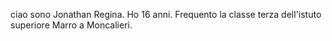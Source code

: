 ciao sono Jonathan Regina.
Ho 16 anni.
Frequento la classe terza dell'istuto superiore Marro a Moncalieri.
